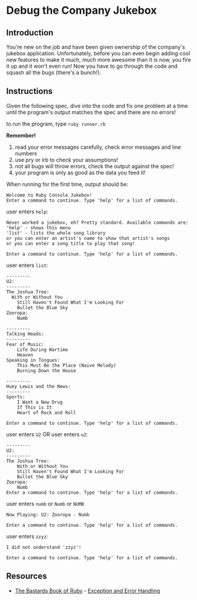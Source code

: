 

# Debug the Company Jukebox

## Introduction
You're new on the job and have been given ownership of the company's jukebox application. Unfortunately, before you can even begin adding cool new features to make it much, much more awesome than it is now, you fire it up and it won't even run! Now you have to go through the code and squash all the bugs (there's a bunch!).

## Instructions

Given the following spec, dive into the code and fix one problem at a time until the program's output matches the spec and there are no errors!

to run the program, type `ruby runner.rb`

__Remember!__  
1. read your error messages carefully, check error messages and line numbers  
2. use pry or irb to check your assumptions!  
3. not all bugs will throw errors, check the output against the spec!  
4. your program is only as good as the data you feed it!  
  
When running for the first time, output should be: 
```
Welcome to Ruby Console Jukebox!  
Enter a command to continue. Type 'help' for a list of commands.
```
user enters `help`:
```
Never worked a jukebox, eh? Pretty standard. Available commands are:  
'help' - shows this menu  
'list' - lists the whole song library  
or you can enter an artist's name to show that artist's songs  
or you can enter a song title to play that song!  
  
Enter a command to continue. Type 'help' for a list of commands.  
```

user enters `list`:
```
---------
U2:
---------
The Joshua Tree:
  With or Without You
	Still Haven't Found What I'm Looking For
	Bullet the Blue Sky
Zooropa:
	Numb

---------
Talking Heads:
---------
Fear of Music:
	Life During Wartime
	Heaven
Speaking in Tongues:
	This Must Be the Place (Naive Melody)
	Burning Down the House

---------
Huey Lewis and the News:
---------
Sports:
	I Want a New Drug
	If This is It
	Heart of Rock and Roll
	
Enter a command to continue. Type 'help' for a list of commands.

```

user enters `U2` OR user enters `u2`:
```
---------
U2:
---------
The Joshua Tree:
	With or Without You
	Still Haven't Found What I'm Looking For
	Bullet the Blue Sky
Zooropa:
	Numb
Enter a command to continue. Type 'help' for a list of commands.
```

user enters `numb` or `Numb` or `NUMB`
```
Now Playing: U2: Zooropa - Numb

Enter a command to continue. Type 'help' for a list of commands.
```

user enters `zzyz`:
```
I did not understand 'zzyz'!

Enter a command to continue. Type 'help' for a list of commands.
```

## Resources
* [The Bastards Book of Ruby](http://ruby.bastardsbook.com/) - [Exception and Error Handling](http://ruby.bastardsbook.com/chapters/exception-handling/)
